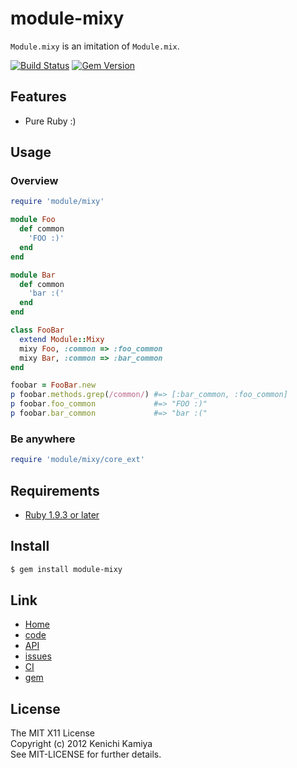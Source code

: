 module-mixy
===========

`Module.mixy` is an imitation of `Module.mix`.

[![Build Status](https://secure.travis-ci.org/kachick/module-mixy.png)](http://travis-ci.org/kachick/module-mixy)
[![Gem Version](https://badge.fury.io/rb/module-mixy.png)](http://badge.fury.io/rb/module-mixy)

Features
--------

* Pure Ruby :)

Usage
-----

### Overview

```ruby
require 'module/mixy'

module Foo
  def common
    'FOO :)'
  end
end

module Bar
  def common
    'bar :('
  end
end

class FooBar
  extend Module::Mixy
  mixy Foo, :common => :foo_common
  mixy Bar, :common => :bar_common
end

foobar = FooBar.new
p foobar.methods.grep(/common/) #=> [:bar_common, :foo_common]
p foobar.foo_common             #=> "FOO :)"
p foobar.bar_common             #=> "bar :("
```

### Be anywhere

```ruby
require 'module/mixy/core_ext'
```

Requirements
-------------

* [Ruby 1.9.3 or later](http://travis-ci.org/#!/kachick/module-mixy)

Install
-------

```bash
$ gem install module-mixy
```

Link
----

* [Home](http://kachick.github.com/module-mixy)
* [code](https://github.com/kachick/module-mixy)
* [API](http://kachick.github.com/module-mixy/yard/frames.html)
* [issues](https://github.com/kachick/module-mixy/issues)
* [CI](http://travis-ci.org/#!/kachick/module-mixy)
* [gem](https://rubygems.org/gems/module-mixy)

License
--------

The MIT X11 License  
Copyright (c) 2012 Kenichi Kamiya  
See MIT-LICENSE for further details.
